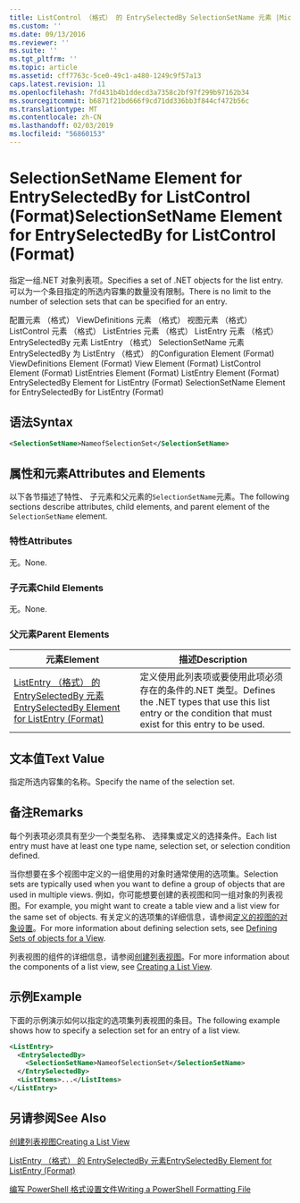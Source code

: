 ```yaml
---
title: ListControl （格式） 的 EntrySelectedBy SelectionSetName 元素 |Microsoft Docs
ms.custom: ''
ms.date: 09/13/2016
ms.reviewer: ''
ms.suite: ''
ms.tgt_pltfrm: ''
ms.topic: article
ms.assetid: cff7763c-5ce0-49c1-a480-1249c9f57a13
caps.latest.revision: 11
ms.openlocfilehash: 7fd431b4b1ddecd3a7358c2bf97f299b97162b34
ms.sourcegitcommit: b6871f21bd666f9cd71dd336bb3f844cf472b56c
ms.translationtype: MT
ms.contentlocale: zh-CN
ms.lasthandoff: 02/03/2019
ms.locfileid: "56860153"
---
```

# <a name="selectionsetname-element-for-entryselectedby-for-listcontrol-format"></a><span data-ttu-id="45386-102">SelectionSetName Element for EntrySelectedBy for ListControl (Format)</span><span class="sxs-lookup"><span data-stu-id="45386-102">SelectionSetName Element for EntrySelectedBy for ListControl (Format)</span></span>

<span data-ttu-id="45386-103">指定一组.NET 对象列表项。</span><span class="sxs-lookup"><span data-stu-id="45386-103">Specifies a set of .NET objects for the list entry.</span></span> <span data-ttu-id="45386-104">可以为一个条目指定的所选内容集的数量没有限制。</span><span class="sxs-lookup"><span data-stu-id="45386-104">There is no limit to the number of selection sets that can be specified for an entry.</span></span>

<span data-ttu-id="45386-105">配置元素 （格式） ViewDefinitions 元素 （格式） 视图元素 （格式） ListControl 元素 （格式） ListEntries 元素 （格式） ListEntry 元素 （格式） EntrySelectedBy 元素 ListEntry （格式） SelectionSetName 元素EntrySelectedBy 为 ListEntry （格式） 的</span><span class="sxs-lookup"><span data-stu-id="45386-105">Configuration Element (Format) ViewDefinitions Element (Format) View Element (Format) ListControl Element (Format) ListEntries Element (Format) ListEntry Element (Format) EntrySelectedBy Element for ListEntry (Format) SelectionSetName Element for EntrySelectedBy for ListEntry (Format)</span></span>

## <a name="syntax"></a><span data-ttu-id="45386-106">语法</span><span class="sxs-lookup"><span data-stu-id="45386-106">Syntax</span></span>

```xml
<SelectionSetName>NameofSelectionSet</SelectionSetName>
```

## <a name="attributes-and-elements"></a><span data-ttu-id="45386-107">属性和元素</span><span class="sxs-lookup"><span data-stu-id="45386-107">Attributes and Elements</span></span>

<span data-ttu-id="45386-108">以下各节描述了特性、 子元素和父元素的`SelectionSetName`元素。</span><span class="sxs-lookup"><span data-stu-id="45386-108">The following sections describe attributes, child elements, and parent element of the `SelectionSetName` element.</span></span>

### <a name="attributes"></a><span data-ttu-id="45386-109">特性</span><span class="sxs-lookup"><span data-stu-id="45386-109">Attributes</span></span>

<span data-ttu-id="45386-110">无。</span><span class="sxs-lookup"><span data-stu-id="45386-110">None.</span></span>

### <a name="child-elements"></a><span data-ttu-id="45386-111">子元素</span><span class="sxs-lookup"><span data-stu-id="45386-111">Child Elements</span></span>

<span data-ttu-id="45386-112">无。</span><span class="sxs-lookup"><span data-stu-id="45386-112">None.</span></span>

### <a name="parent-elements"></a><span data-ttu-id="45386-113">父元素</span><span class="sxs-lookup"><span data-stu-id="45386-113">Parent Elements</span></span>

|<span data-ttu-id="45386-114">元素</span><span class="sxs-lookup"><span data-stu-id="45386-114">Element</span></span>|<span data-ttu-id="45386-115">描述</span><span class="sxs-lookup"><span data-stu-id="45386-115">Description</span></span>|
|-------------|-----------------|
|[<span data-ttu-id="45386-116">ListEntry （格式） 的 EntrySelectedBy 元素</span><span class="sxs-lookup"><span data-stu-id="45386-116">EntrySelectedBy Element for ListEntry (Format)</span></span>](./entryselectedby-element-for-listentry-for-listcontrol-format.md)|<span data-ttu-id="45386-117">定义使用此列表项或要使用此项必须存在的条件的.NET 类型。</span><span class="sxs-lookup"><span data-stu-id="45386-117">Defines the .NET types that use this list entry or the condition that must exist for this entry to be used.</span></span>|

## <a name="text-value"></a><span data-ttu-id="45386-118">文本值</span><span class="sxs-lookup"><span data-stu-id="45386-118">Text Value</span></span>

<span data-ttu-id="45386-119">指定所选内容集的名称。</span><span class="sxs-lookup"><span data-stu-id="45386-119">Specify the name of the selection set.</span></span>

## <a name="remarks"></a><span data-ttu-id="45386-120">备注</span><span class="sxs-lookup"><span data-stu-id="45386-120">Remarks</span></span>

<span data-ttu-id="45386-121">每个列表项必须具有至少一个类型名称、 选择集或定义的选择条件。</span><span class="sxs-lookup"><span data-stu-id="45386-121">Each list entry must have at least one type name, selection set, or selection condition defined.</span></span>

<span data-ttu-id="45386-122">当你想要在多个视图中定义的一组使用的对象时通常使用的选项集。</span><span class="sxs-lookup"><span data-stu-id="45386-122">Selection sets are typically used when you want to define a group of objects that are used in multiple views.</span></span> <span data-ttu-id="45386-123">例如，你可能想要创建的表视图和同一组对象的列表视图。</span><span class="sxs-lookup"><span data-stu-id="45386-123">For example, you might want to create a table view and a list view for the same set of objects.</span></span> <span data-ttu-id="45386-124">有关定义的选项集的详细信息，请参阅[定义的视图的对象设置](./defining-selection-sets.md)。</span><span class="sxs-lookup"><span data-stu-id="45386-124">For more information about defining selection sets, see [Defining Sets of objects for a View](./defining-selection-sets.md).</span></span>

<span data-ttu-id="45386-125">列表视图的组件的详细信息，请参阅[创建列表视图](./creating-a-list-view.md)。</span><span class="sxs-lookup"><span data-stu-id="45386-125">For more information about the components of a list view, see [Creating a List View](./creating-a-list-view.md).</span></span>

## <a name="example"></a><span data-ttu-id="45386-126">示例</span><span class="sxs-lookup"><span data-stu-id="45386-126">Example</span></span>

<span data-ttu-id="45386-127">下面的示例演示如何以指定的选项集列表视图的条目。</span><span class="sxs-lookup"><span data-stu-id="45386-127">The following example shows how to specify a selection set for an entry of a list view.</span></span>

```xml
<ListEntry>
  <EntrySelectedBy>
    <SelectionSetName>NameofSelectionSet</SelectionSetName>
  </EntrySelectedBy>
  <ListItems>...</ListItems>
</ListEntry>
```

## <a name="see-also"></a><span data-ttu-id="45386-128">另请参阅</span><span class="sxs-lookup"><span data-stu-id="45386-128">See Also</span></span>

[<span data-ttu-id="45386-129">创建列表视图</span><span class="sxs-lookup"><span data-stu-id="45386-129">Creating a List View</span></span>](./creating-a-list-view.md)

[<span data-ttu-id="45386-130">ListEntry （格式） 的 EntrySelectedBy 元素</span><span class="sxs-lookup"><span data-stu-id="45386-130">EntrySelectedBy Element for ListEntry (Format)</span></span>](./entryselectedby-element-for-listentry-for-listcontrol-format.md)

[<span data-ttu-id="45386-131">编写 PowerShell 格式设置文件</span><span class="sxs-lookup"><span data-stu-id="45386-131">Writing a PowerShell Formatting File</span></span>](./writing-a-powershell-formatting-file.md)
